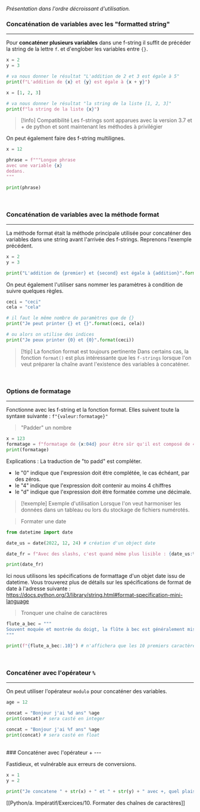 
_Présentation dans l'ordre décroissant d'utilisation._

### Concaténation de variables avec les "formatted string"
---

Pour **concaténer plusieurs variables** dans une f-string il suffit de précéder la string de la lettre `f`. et d'englober les variables entre `{}`.

```python
x = 2
y = 3

# va nous donner le résultat "L'addition de 2 et 3 est égale à 5"
print(f"L'addition de {x} et {y} est égale à {x + y}")

x = [1, 2, 3]

# va nous donner le résultat "la string de la liste [1, 2, 3]"
print(f"la string de la liste {x}")
```


> [!info] Compatibilité
> Les f-strings sont apparues avec la version 3.7 et + de python et sont maintenant les méthodes à privilégier


On peut également faire des f-string multilignes.

```python
x = 12

phrase = f"""Longue phrase 
avec une variable {x}
dedans.
"""

print(phrase)
```

<br>

### Concaténation de variables avec la méthode format
---

La méthode format était la méthode principale utilisée pour concaténer des variables dans une string avant l'arrivée des f-strings. Reprenons l'exemple précédent.

```python
x = 2
y = 3

print("L'addition de {premier} et {second} est égale à {addition}".format(premier=x, second=y, addition=x+y))
```

On peut également l'utiliser sans nommer les paramètres à condition de suivre quelques règles.

```python
ceci = "ceci"
cela = "cela"

# il faut le même nombre de paramètres que de {}
print("Je peut printer {} et {}".format(ceci, cela))

# ou alors on utilise des indices
print("Je peux printer {0} et {0}".format(ceci))
```


> [!tip] La fonction format est toujours pertinente
> Dans certains cas, la fonction `format()` est plus intéressante que les `f-strings` lorsque l'on veut préparer la chaîne avant l'existence des variables à concaténer.

<br>

### Options de formatage
---

Fonctionne avec les f-string et la fonction format. Elles suivent toute la syntaxe suivante : `f"{valeur:formatage}"`

> "Padder" un nombre
```python
x = 123
formatage = f"formatage de {x:04d} pour être sûr qu'il est composé de 4 chiffres"
print(formatage)
```
Explications :
La traduction de "to padd" est compléter. 
- le "0" indique que l'expression doit être complétée, le cas échéant, par des zéros.
- le "4" indique que l'expression doit contenir au moins 4 chiffres
- le "d" indique que l'expression doit être formatée comme une décimale.

> [!exemple] Exemple d'utilisation
> Lorsque l'on veut harmoniser les données dans un tableau ou lors du stockage de fichiers numérotés.


> Formater une date
```python
from datetime import date

date_us = date(2022, 12, 24) # création d'un object date

date_fr = f"Avec des slashs, c'est quand même plus lisible : {date_us:%d/%m/%Y}"

print(date_fr)
```
Ici nous utilisons les spécifications de formattage d'un objet date issu de datetime.
Vous trouverez plus de détails sur les spécifications de format de date à l'adresse suivante : https://docs.python.org/3/library/string.html#format-specification-mini-language

> Tronquer une chaîne de caractères
```python
flute_a_bec = """
Souvent moquée et montrée du doigt, la flûte à bec est généralement mise de côté quand il s’agit d’être choisie quand on veut commencer un instrument. Jugée trop simple, petite, pas Rock’n Roll, et surtout associée aux cours de musique à l’école, la flûte n’a pas bonne réputation.
"""

print(f"{flute_a_bec:.10}") # n'affichera que les 10 premiers caractères
```

<br>

### Concaténer avec l'opérateur `%`
---

On peut utiliser l'opérateur `modulo` pour concaténer des variables.

```python
age = 12

concat = "Bonjour j'ai %d ans" %age
print(concat) # sera casté en integer

concat = "Bonjour j'ai %f ans" %age
print(concat) # sera casté en float
```

<br>
### Concaténer avec l'opérateur +
---

Fastidieux, et vulnérable aux erreurs de conversions.

```python
x = 1
y = 2

print("Je concatene " + str(x) + " et " + str(y) + " avec +, quel plaisir.")
```

[[Python/a. Impératif/Exercices/10. Formater des chaînes de caractères]]
